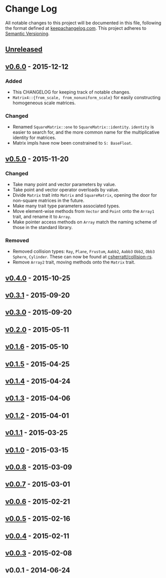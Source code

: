 # Change Log

All notable changes to this project will be documented in this file, following
the format defined at [keepachangelog.com](http://keepachangelog.com/).
This project adheres to [Semantic Versioning](http://semver.org/).

## [Unreleased]

## [v0.6.0] - 2015-12-12

### Added
- This CHANGELOG for keeping track of notable changes.
- `Matrix4::{from_scale, from_nonuniform_scale}` for easily constructing
  homogeneous scale matrices.

### Changed
- Renamed `SquareMatrix::one` to `SquareMatrix::identity`. `identity` is easier
  to search for,
  and the more common name for the multiplicative identity for matrices.
- Matrix impls have now been constrained to `S: BaseFloat`.

## [v0.5.0] - 2015-11-20

### Changed
- Take many point and vector parameters by value.
- Take point and vector operator overloads by value.
- Divide `Matrix` trait into `Matrix` and `SquareMatrix`, opening the door for
  non-square matrices in the future.
- Make many trait type parameters associated types.
- Move element-wise methods from `Vector` and `Point` onto the `Array1` trait,
  and rename it to `Array`.
- Make pointer access methods on `Array` match the naming scheme of those in the
  standard library.

### Removed
- Removed collision types: `Ray`, `Plane`, `Frustum`, `Aabb2`, `Aabb3` `Obb2`,
  `Obb3` `Sphere`, `Cylinder`. These can now be found at
  [csherratt/collision-rs](https://github.com/csherratt/collision-rs).
- Remove `Array2` trait, moving methods onto the `Matrix` trait.

## [v0.4.0] - 2015-10-25

## [v0.3.1] - 2015-09-20

## [v0.3.0] - 2015-09-20

## [v0.2.0] - 2015-05-11

## [v0.1.6] - 2015-05-10

## [v0.1.5] - 2015-04-25

## [v0.1.4] - 2015-04-24

## [v0.1.3] - 2015-04-06

## [v0.1.2] - 2015-04-01

## [v0.1.1] - 2015-03-25

## [v0.1.0] - 2015-03-15

## [v0.0.8] - 2015-03-09

## [v0.0.7] - 2015-03-01

## [v0.0.6] - 2015-02-21

## [v0.0.5] - 2015-02-16

## [v0.0.4] - 2015-02-11

## [v0.0.3] - 2015-02-08

## v0.0.1 - 2014-06-24

[Unreleased]: https://github.com/bjz/cgmath-rs/compare/v0.6.0...HEAD
[v0.6.0]: https://github.com/bjz/cgmath-rs/compare/v0.5.0...v0.6.0
[v0.5.0]: https://github.com/bjz/cgmath-rs/compare/v0.4.0...v0.5.0
[v0.4.0]: https://github.com/bjz/cgmath-rs/compare/v0.3.1...v0.4.0
[v0.3.1]: https://github.com/bjz/cgmath-rs/compare/v0.3.0...v0.3.1
[v0.3.0]: https://github.com/bjz/cgmath-rs/compare/v0.2.0...v0.3.0
[v0.2.0]: https://github.com/bjz/cgmath-rs/compare/v0.1.6...v0.2.0
[v0.1.6]: https://github.com/bjz/cgmath-rs/compare/v0.1.5...v0.1.6
[v0.1.5]: https://github.com/bjz/cgmath-rs/compare/v0.1.4...v0.1.5
[v0.1.4]: https://github.com/bjz/cgmath-rs/compare/v0.1.3...v0.1.4
[v0.1.3]: https://github.com/bjz/cgmath-rs/compare/v0.1.2...v0.1.3
[v0.1.2]: https://github.com/bjz/cgmath-rs/compare/v0.1.1...v0.1.2
[v0.1.1]: https://github.com/bjz/cgmath-rs/compare/v0.1.0...v0.1.1
[v0.1.0]: https://github.com/bjz/cgmath-rs/compare/v0.0.8...v0.1.0
[v0.0.8]: https://github.com/bjz/cgmath-rs/compare/v0.0.7...v0.0.8
[v0.0.7]: https://github.com/bjz/cgmath-rs/compare/v0.0.6...v0.0.7
[v0.0.6]: https://github.com/bjz/cgmath-rs/compare/v0.0.5...v0.0.6
[v0.0.5]: https://github.com/bjz/cgmath-rs/compare/v0.0.4...v0.0.5
[v0.0.4]: https://github.com/bjz/cgmath-rs/compare/v0.0.3...v0.0.4
[v0.0.3]: https://github.com/bjz/cgmath-rs/compare/v0.0.1...v0.0.3
